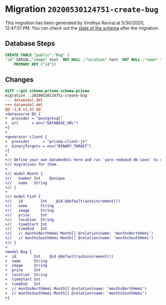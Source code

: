 # Migration `20200530124751-create-bug`

This migration has been generated by Vindhya Raviraj at 5/30/2020, 12:47:51 PM.
You can check out the [state of the schema](./schema.prisma) after the migration.

## Database Steps

```sql
CREATE TABLE "public"."Bug" (
"id" SERIAL,"image" text  NOT NULL ,"location" text  NOT NULL ,"name" text  NOT NULL ,"price" integer  NOT NULL ,"timeEnd" integer  NOT NULL ,"timeStart" integer  NOT NULL ,
    PRIMARY KEY ("id"))
```

## Changes

```diff
diff --git schema.prisma schema.prisma
migration ..20200530124751-create-bug
--- datamodel.dml
+++ datamodel.dml
@@ -1,0 +1,41 @@
+datasource DS {
+  provider = "postgresql"
+  url      = env("DATABASE_URL")
+}
+
+generator client {
+  provider      = "prisma-client-js"
+  binaryTargets = env("BINARY_TARGET")
+}
+
+// Define your own datamodels here and run `yarn redwood db save` to create
+// migrations for them.
+
+// model Month {
+//   number Int    @unique
+//   name   String
+// }
+
+// model Fish {
+//   id        Int    @id @default(autoincrement())
+//   name      String
+//   image     String
+//   price     Int
+//   location  String
+//   timeStart Int
+//   timeEnd   Int
+//   // monthsNorthHemi Month[] @relation(name: 'monthsNorthHemi')
+//   // monthsSouthHemi Month[] @relation(name: 'monthsSouthHemi')
+// }
+
+model Bug {
+  id        Int    @id @default(autoincrement())
+  name      String
+  image     String
+  price     Int
+  location  String
+  timeStart Int
+  timeEnd   Int
+  // monthsNorthHemi Month[] @relation(name: 'monthsNorthHemi')
+  // monthsSouthHemi Month[] @relation(name: 'monthsSouthHemi')
+}
```


